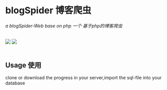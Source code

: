 # blogSpider 博客爬虫
###### a blogSpider-Web base on php 一个 基于php的博客爬虫
![](https://img.shields.io/badge/language-php-orange.svg) 
![](https://img.shields.io/badge/language-JavaScript-green.svg) 
<br/><br/>
## Usage 使用
clone or download the progress in your server,import the sql-file into your database

